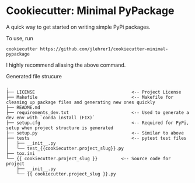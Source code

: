 # Cookiecutter: Minimal PyPackage

A quick way to get started on writing simple PyPi packages.

To use, run
```
cookiecutter https://github.com/jlehrer1/cookiecutter-minimal-pypackage
```

I highly recommend aliasing the above command.

Generated file strucure
```
.
├── LICENSE										<-- Project License
├── Makefile									<-- Makefile for cleaning up package files and generating new ones quickly
├── README.md
├── requirements_dev.txt						<-- Used to generate a dev env with `conda install (FIX)`
├── setup.cfg									<-- Required for PyPi, setup when project structure is generated
├── setup.py									<-- Similar to above
├── tests										<-- pytest test files 
│   ├── __init__.py
│   └── test_{{cookiecutter.project_slug}}.py
├── tox.ini
└── {{ cookiecutter.project_slug }}			<-- Source code for project	
    ├── __init__.py
    └── {{ cookiecutter.project_slug }}.py

```
